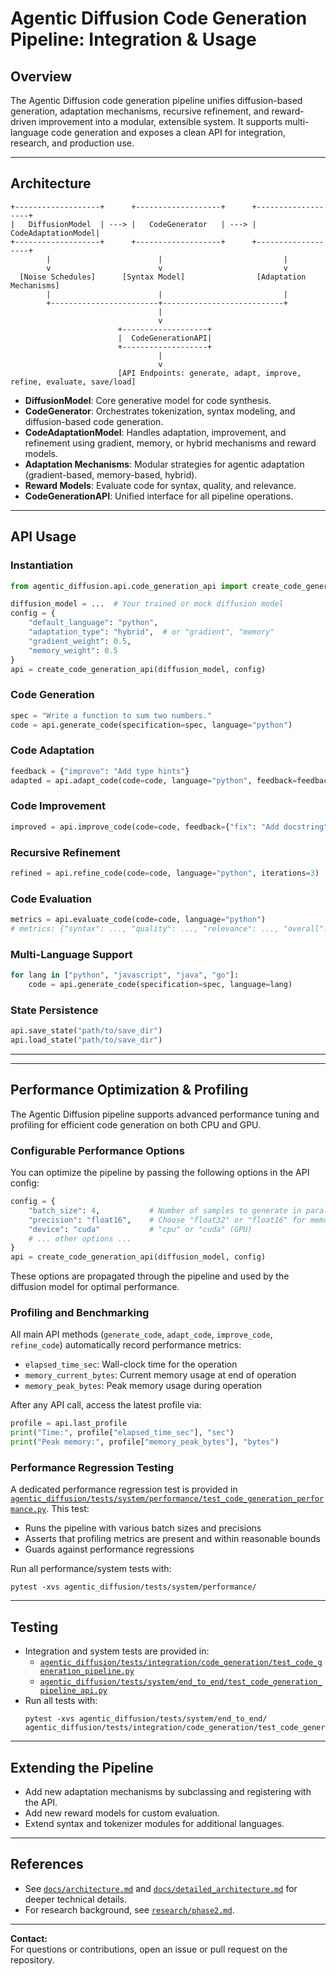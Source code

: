 # Agentic Diffusion Code Generation Pipeline: Integration & Usage

## Overview

The Agentic Diffusion code generation pipeline unifies diffusion-based generation, adaptation mechanisms, recursive refinement, and reward-driven improvement into a modular, extensible system. It supports multi-language code generation and exposes a clean API for integration, research, and production use.

---

## Architecture

```
+-------------------+      +-------------------+      +-------------------+
|   DiffusionModel  | ---> |   CodeGenerator   | ---> | CodeAdaptationModel|
+-------------------+      +-------------------+      +-------------------+
        |                        |                           |
        v                        v                           v
  [Noise Schedules]      [Syntax Model]                [Adaptation Mechanisms]
        |                        |                           |
        +------------------------+---------------------------+
                                 |
                                 v
                        +-------------------+
                        |  CodeGenerationAPI|
                        +-------------------+
                                 |
                                 v
                        [API Endpoints: generate, adapt, improve, refine, evaluate, save/load]
```

- **DiffusionModel**: Core generative model for code synthesis.
- **CodeGenerator**: Orchestrates tokenization, syntax modeling, and diffusion-based code generation.
- **CodeAdaptationModel**: Handles adaptation, improvement, and refinement using gradient, memory, or hybrid mechanisms and reward models.
- **Adaptation Mechanisms**: Modular strategies for agentic adaptation (gradient-based, memory-based, hybrid).
- **Reward Models**: Evaluate code for syntax, quality, and relevance.
- **CodeGenerationAPI**: Unified interface for all pipeline operations.

---

## API Usage

### Instantiation

```python
from agentic_diffusion.api.code_generation_api import create_code_generation_api

diffusion_model = ...  # Your trained or mock diffusion model
config = {
    "default_language": "python",
    "adaptation_type": "hybrid",  # or "gradient", "memory"
    "gradient_weight": 0.5,
    "memory_weight": 0.5
}
api = create_code_generation_api(diffusion_model, config)
```

### Code Generation

```python
spec = "Write a function to sum two numbers."
code = api.generate_code(specification=spec, language="python")
```

### Code Adaptation

```python
feedback = {"improve": "Add type hints"}
adapted = api.adapt_code(code=code, language="python", feedback=feedback)
```

### Code Improvement

```python
improved = api.improve_code(code=code, feedback={"fix": "Add docstring"}, language="python")
```

### Recursive Refinement

```python
refined = api.refine_code(code=code, language="python", iterations=3)
```

### Code Evaluation

```python
metrics = api.evaluate_code(code=code, language="python")
# metrics: {"syntax": ..., "quality": ..., "relevance": ..., "overall": ...}
```

### Multi-Language Support

```python
for lang in ["python", "javascript", "java", "go"]:
    code = api.generate_code(specification=spec, language=lang)
```

### State Persistence

```python
api.save_state("path/to/save_dir")
api.load_state("path/to/save_dir")
```

---
---
## Performance Optimization & Profiling

The Agentic Diffusion pipeline supports advanced performance tuning and profiling for efficient code generation on both CPU and GPU.

### Configurable Performance Options

You can optimize the pipeline by passing the following options in the API config:

```python
config = {
    "batch_size": 4,           # Number of samples to generate in parallel
    "precision": "float16",    # Choose "float32" or "float16" for memory/speed tradeoff
    "device": "cuda"           # "cpu" or "cuda" (GPU)
    # ... other options ...
}
api = create_code_generation_api(diffusion_model, config)
```

These options are propagated through the pipeline and used by the diffusion model for optimal performance.

### Profiling and Benchmarking

All main API methods (`generate_code`, `adapt_code`, `improve_code`, `refine_code`) automatically record performance metrics:

- `elapsed_time_sec`: Wall-clock time for the operation
- `memory_current_bytes`: Current memory usage at end of operation
- `memory_peak_bytes`: Peak memory usage during operation

After any API call, access the latest profile via:

```python
profile = api.last_profile
print("Time:", profile["elapsed_time_sec"], "sec")
print("Peak memory:", profile["memory_peak_bytes"], "bytes")
```

### Performance Regression Testing

A dedicated performance regression test is provided in [`agentic_diffusion/tests/system/performance/test_code_generation_performance.py`](../agentic_diffusion/tests/system/performance/test_code_generation_performance.py). This test:

- Runs the pipeline with various batch sizes and precisions
- Asserts that profiling metrics are present and within reasonable bounds
- Guards against performance regressions

Run all performance/system tests with:

```
pytest -xvs agentic_diffusion/tests/system/performance/
```

---

## Testing

- Integration and system tests are provided in:
  - [`agentic_diffusion/tests/integration/code_generation/test_code_generation_pipeline.py`](../agentic_diffusion/tests/integration/code_generation/test_code_generation_pipeline.py)
  - [`agentic_diffusion/tests/system/end_to_end/test_code_generation_pipeline_api.py`](../agentic_diffusion/tests/system/end_to_end/test_code_generation_pipeline_api.py)
- Run all tests with:
  ```
  pytest -xvs agentic_diffusion/tests/system/end_to_end/ agentic_diffusion/tests/integration/code_generation/test_code_generation_pipeline.py
  ```

---

## Extending the Pipeline

- Add new adaptation mechanisms by subclassing and registering with the API.
- Add new reward models for custom evaluation.
- Extend syntax and tokenizer modules for additional languages.

---

## References

- See [`docs/architecture.md`](architecture.md) and [`docs/detailed_architecture.md`](detailed_architecture.md) for deeper technical details.
- For research background, see [`research/phase2.md`](../research/phase2.md).

---

**Contact:**  
For questions or contributions, open an issue or pull request on the repository.